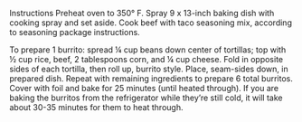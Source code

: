 Instructions
Preheat oven to 350° F. Spray 9 x 13-inch baking dish with cooking spray and set aside.
Cook beef with taco seasoning mix, according to seasoning package instructions.

To prepare 1 burrito: spread ¼ cup beans down center of tortillas; top with ½ cup rice, beef, 2 tablespoons corn, and ¼ cup cheese.
Fold in opposite sides of each tortilla, then roll up, burrito style. Place, seam-sides down, in prepared dish. Repeat with remaining ingredients to prepare 6 total burritos.
Cover with foil and bake for 25 minutes (until heated through). If you are baking the burritos from the refrigerator while they’re still cold, it will take about 30-35 minutes for them to heat through.